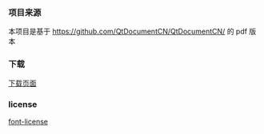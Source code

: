 ### 项目来源

本项目是基于 https://github.com/QtDocumentCN/QtDocumentCN/ 的 pdf 版本

### 下载

[下载页面](https://github.com/JackLovel/QtDocumentCN_pdf/releases)

### license
[font-license](https://github.com/JackLovel/QtDocumentCN_pdf/blob/master/license.txt)

